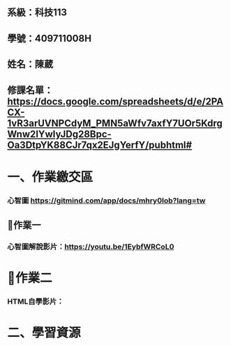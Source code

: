 ## 系級：科技113
## 學號：409711008H
## 姓名：陳葳

## 修課名單：https://docs.google.com/spreadsheets/d/e/2PACX-1vR3arUVNPCdyM_PMN5aWfv7axfY7UOr5KdrgWnw2IYwIyJDg28Bpc-Oa3DtpYK88CJr7qx2EJgYerfY/pubhtml#

# 一、作業繳交區

### 心智圖 https://gitmind.com/app/docs/mhry0lob?lang=tw

## 📌作業一
### 心智圖解說影片：https://youtu.be/1EybfWRCoL0

# 📌作業二
### HTML自學影片：

# 二、學習資源
